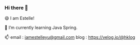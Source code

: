 ### Hi there 👋 

 😄 I am Estelle!
 
 🌱 I’m currently learning Java Spring.  
 
 📫 email : iamestelleyu@gmail.com 
blog : https://velog.io/@hklog 
<!--
**EstelleYU/EstelleYU** is a ✨ _special_ ✨ repository because its `README.md` (this file) appears on your GitHub profile.

Here are some ideas to get you started:

- 🔭 I’m currently working on ... 
- 🌱 I’m currently learning ...
- 👯 I’m looking to collaborate on ...
- 🤔 I’m looking for help with ...
- 💬 Ask me about ...
- 
- 😄 Pronouns: ...
- ⚡ Fun fact: ...
-->
